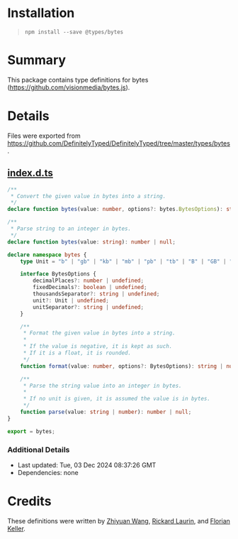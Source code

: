 # Installation
> `npm install --save @types/bytes`

# Summary
This package contains type definitions for bytes (https://github.com/visionmedia/bytes.js).

# Details
Files were exported from https://github.com/DefinitelyTyped/DefinitelyTyped/tree/master/types/bytes.
## [index.d.ts](https://github.com/DefinitelyTyped/DefinitelyTyped/tree/master/types/bytes/index.d.ts)
````ts
/**
 * Convert the given value in bytes into a string.
 */
declare function bytes(value: number, options?: bytes.BytesOptions): string | null;

/**
 * Parse string to an integer in bytes.
 */
declare function bytes(value: string): number | null;

declare namespace bytes {
    type Unit = "b" | "gb" | "kb" | "mb" | "pb" | "tb" | "B" | "GB" | "KB" | "MB" | "PB" | "TB";

    interface BytesOptions {
        decimalPlaces?: number | undefined;
        fixedDecimals?: boolean | undefined;
        thousandsSeparator?: string | undefined;
        unit?: Unit | undefined;
        unitSeparator?: string | undefined;
    }

    /**
     * Format the given value in bytes into a string.
     *
     * If the value is negative, it is kept as such.
     * If it is a float, it is rounded.
     */
    function format(value: number, options?: BytesOptions): string | null;

    /**
     * Parse the string value into an integer in bytes.
     *
     * If no unit is given, it is assumed the value is in bytes.
     */
    function parse(value: string | number): number | null;
}

export = bytes;

````

### Additional Details
 * Last updated: Tue, 03 Dec 2024 08:37:26 GMT
 * Dependencies: none

# Credits
These definitions were written by [Zhiyuan Wang](https://github.com/danny8002), [Rickard Laurin](https://github.com/believer), and [Florian Keller](https://github.com/ffflorian).
